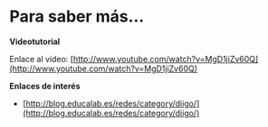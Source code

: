 # Para saber más...

**Videotutorial**

Enlace al vídeo: [http://www.youtube.com/watch?v=MgD1jiZv60Q](http://www.youtube.com/watch?v=MgD1jiZv60Q)

**Enlaces de interés**

*   [http://blog.educalab.es/redes/category/diigo/](http://blog.educalab.es/redes/category/diigo/)
